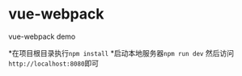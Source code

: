 # vue-webpack
vue-webpack demo


*在项目根目录执行`npm install`
*启动本地服务器`npm run dev` 然后访问`http://localhost:8080`即可

